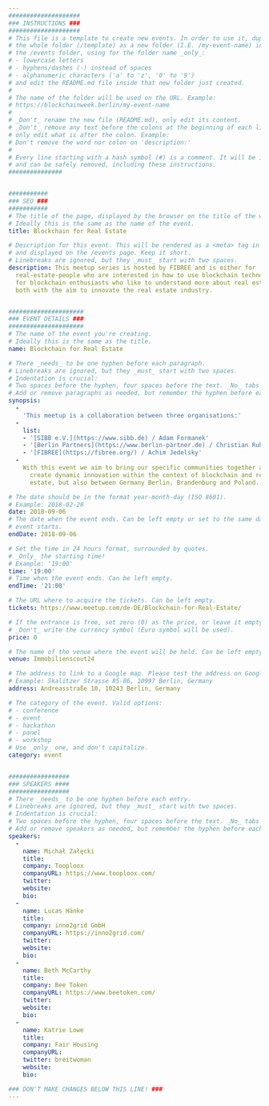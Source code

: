 ```yaml
---
####################
### INSTRUCTIONS ###
####################
# This file is a template to create new events. In order to use it, duplicate
# the whole folder (/template) as a new folder (I.E. /my-event-name) inside of
# the /events folder, using for the folder name _only_:
# - lowercase letters
# - hyphens/dashes (-) instead of spaces
# - alphanumeric characters ('a' to 'z', '0' to '9')
# and edit the README.md file inside that new folder just created.
#
# The name of the folder will be used on the URL. Example:
# https://blockchainweek.berlin/my-event-name
#
# _Don't_ rename the new file (README.md), only edit its content.
# _Don't_ remove any text before the colons at the beginning of each line,
# only edit what is after the colon. Example:
# Don't remove the word nor colon on 'description:'
#
# Every line starting with a hash symbol (#) is a comment. It will be ignored
# and can be safely removed, including these instructions.
###############


###########
### SEO ###
###########
# The title of the page, displayed by the browser on the title of the window.
# Ideally this is the same as the name of the event.
title: Blockchain for Real Estate

# Description for this event. This will be rendered as a <meta> tag in the HTML,
# and displayed on the /events page. Keep it short.
# Linebreaks are ignored, but they _must_ start with two spaces.
description: This meetup series is hosted by FIBREE and is either for
  real-estate-people who are interested in how to use blockchain technology or
  for blockchain enthusiasts who like to understand more about real estate -
  both with the aim to innovate the real estate industry.


#####################
### EVENT DETAILS ###
#####################
# The name of the event you're creating.
# Ideally this is the same as the title.
name: Blockchain for Real Estate

# There _needs_ to be one hyphen before each paragraph.
# Linebreaks are ignored, but they _must_ start with two spaces.
# Indentation is crucial:
# Two spaces before the hyphen, four spaces before the text. _No_ tabs allowed.
# Add or remove paragraphs as needed, but remember the hyphen before each entry.
synopsis:
  -
    'This meetup is a collaboration between three organisations:'
  -
    list:
    - '[SIBB e.V.](https://www.sibb.de) / Adam Formanek'
    - '[Berlin Partners](https://www.berlin-partner.de) / Christian Ruhle'
    - '[FIBREE](https://fibree.org/) / Achim Jedelsky'
  -
    With this event we aim to bring our specific communities together and
      create dynamic innovation within the context of blockchain and real
      estate, but also between Germany Berlin, Brandenburg and Poland.

# The date should be in the format year-month-day (ISO 8601).
# Example: 2018-02-28
date: 2018-09-06
# The date when the event ends. Can be left empty or set to the same day the
# event starts.
endDate: 2018-09-06

# Set the time in 24 hours format, surrounded by quotes.
# _Only_ the starting time!
# Example: '19:00'
time: '19:00'
# Time when the event ends. Can be left empty.
endTime: '21:00'

# The URL where to acquire the tickets. Can be left empty.
tickets: https://www.meetup.com/de-DE/Blockchain-for-Real-Estate/

# If the entrance is free, set zero (0) as the price, or leave it empty.
# _Don't_ write the currency symbol (Euro symbol will be used).
price: 0

# The name of the venue where the event will be held. Can be left empty.
venue: Immobilienscout24

# The address to link to a Google map. Please test the address on Google Maps.
# Example: Skalitzer Strasse 85-86, 10997 Berlin, Germany
address: Andreasstraße 10, 10243 Berlin, Germany

# The category of the event. Valid options:
# - conference
# - event
# - hackathon
# - panel
# - workshop
# Use _only_ one, and don't capitalize.
category: event


#################
### SPEAKERS ####
#################
# There _needs_ to be one hyphen before each entry.
# Linebreaks are ignored, but they _must_ start with two spaces.
# Indentation is crucial:
# Two spaces before the hyphen, four spaces before the text. _No_ tabs allowed.
# Add or remove speakers as needed, but remember the hyphen before each entry.
speakers:
  -
    name: Michał Załęcki
    title:
    company: Tooploox
    companyURL: https://www.tooploox.com/
    twitter:
    website:
    bio:
  -
    name: Lucas Hänke
    title:
    company: inno2grid GmbH
    companyURL: https://inno2grid.com/
    twitter:
    website:
    bio:
  -
    name: Beth McCarthy
    title:
    company: Bee Token
    companyURL: https://www.beetoken.com/
    twitter:
    website:
    bio:
  -
    name: Katrie Lowe
    title:
    company: Fair Housing
    companyURL:
    twitter: breitwoman
    website:
    bio:

### DON'T MAKE CHANGES BELOW THIS LINE! ###
---
```

<!-- ### DON'T MAKE CHANGES BELOW THIS LINE! ### -->

<Event-Content/>

